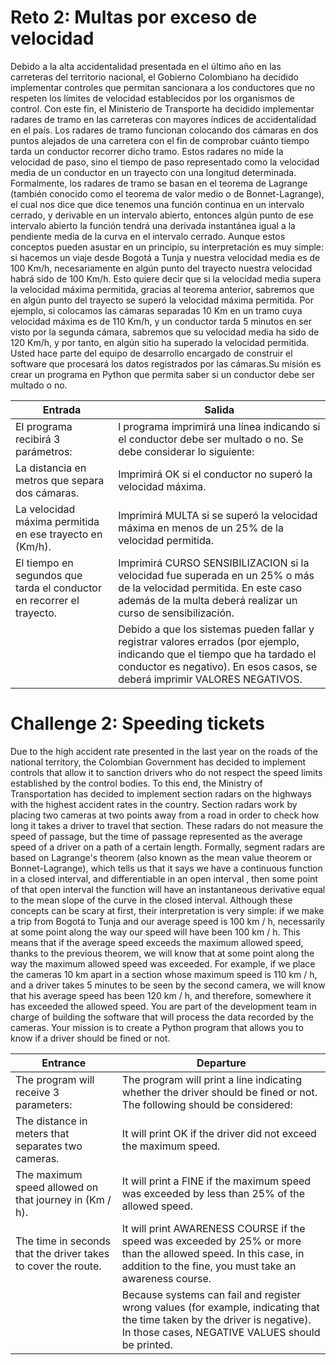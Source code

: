 # Reto 2: Multas por exceso de velocidad

Debido a la alta accidentalidad presentada en el último año en las carreteras del territorio nacional, el Gobierno Colombiano ha decidido implementar controles que permitan sancionara a los conductores que no respeten los límites de velocidad establecidos por los organismos de control. 
Con este fin, el Ministerio de Transporte ha decidido implementar radares de tramo en las carreteras con mayores índices de accidentalidad en el país. Los radares de tramo funcionan colocando dos cámaras en dos puntos alejados de una carretera con el fin de comprobar cuánto tiempo tarda un conductor recorrer dicho tramo. 
Estos radares no mide la velocidad de paso, sino el tiempo de paso representado como la velocidad media de un conductor en un trayecto con una longitud determinada. Formalmente, los radares de tramo se basan en el teorema de Lagrange (también conocido como el teorema de valor medio o de Bonnet-Lagrange), el cual nos dice que dice tenemos una función continua en un intervalo cerrado, y derivable en un intervalo abierto, entonces algún punto de ese intervalo abierto la función tendrá una derivada instantánea igual a la pendiente media de la curva en el intervalo cerrado.
Aunque estos conceptos pueden asustar en un principio, su interpretación es muy simple: si hacemos un viaje desde Bogotá a Tunja y nuestra velocidad media es de 100 Km/h, necesariamente en algún punto del trayecto nuestra velocidad habrá sido de 100 Km/h. Esto quiere decir que si la velocidad media supera la velocidad máxima permitida, gracias al teorema anterior, sabremos que en algún punto del trayecto se superó la velocidad máxima permitida. 
Por ejemplo, si colocamos las cámaras separadas 10 Km en un tramo cuya velocidad máxima es de 110 Km/h, y un conductor tarda 5 minutos en ser visto por la segunda cámara, sabremos que su velocidad media ha sido de 120 Km/h, y por tanto, en algún sitio ha superado la velocidad permitida.
Usted hace parte del equipo de desarrollo encargado de construir el software que procesará los datos registrados por las cámaras.Su misión es crear un programa en Python que permita saber si un conductor debe ser multado o no.

| Entrada | Salida |
|---------|--------|
|El programa recibirá 3 parámetros:|l programa imprimirá una línea indicando si el conductor debe ser multado o no. Se debe considerar lo siguiente:|
|La distancia en metros que separa dos cámaras.|Imprimirá OK si el conductor no superó la velocidad máxima.|
|La velocidad máxima permitida en ese trayecto en (Km/h).|Imprimirá MULTA si se superó la velocidad máxima en menos de un 25% de la velocidad permitida.
|El tiempo en segundos que tarda el conductor en recorrer el trayecto.|Imprimirá CURSO SENSIBILIZACION si la velocidad fue superada en un 25% o más de la velocidad permitida. En este caso además de la multa deberá realizar un curso de sensibilización.
||Debido a que los sistemas pueden fallar y registrar valores errados (por ejemplo, indicando que el tiempo que ha tardado el conductor es negativo). En esos casos, se deberá imprimir VALORES NEGATIVOS.|

# Challenge 2: Speeding tickets

Due to the high accident rate presented in the last year on the roads of the national territory, the Colombian Government has decided to implement controls that allow it to sanction drivers who do not respect the speed limits established by the control bodies.
To this end, the Ministry of Transportation has decided to implement section radars on the highways with the highest accident rates in the country. Section radars work by placing two cameras at two points away from a road in order to check how long it takes a driver to travel that section.
These radars do not measure the speed of passage, but the time of passage represented as the average speed of a driver on a path of a certain length. Formally, segment radars are based on Lagrange's theorem (also known as the mean value theorem or Bonnet-Lagrange), which tells us that it says we have a continuous function in a closed interval, and differentiable in an open interval , then some point of that open interval the function will have an instantaneous derivative equal to the mean slope of the curve in the closed interval.
Although these concepts can be scary at first, their interpretation is very simple: if we make a trip from Bogotá to Tunja and our average speed is 100 km / h, necessarily at some point along the way our speed will have been 100 km / h. This means that if the average speed exceeds the maximum allowed speed, thanks to the previous theorem, we will know that at some point along the way the maximum allowed speed was exceeded.
For example, if we place the cameras 10 km apart in a section whose maximum speed is 110 km / h, and a driver takes 5 minutes to be seen by the second camera, we will know that his average speed has been 120 km / h, and therefore, somewhere it has exceeded the allowed speed.
You are part of the development team in charge of building the software that will process the data recorded by the cameras. Your mission is to create a Python program that allows you to know if a driver should be fined or not.

| Entrance | Departure |
| --------- | -------- |
| The program will receive 3 parameters: | The program will print a line indicating whether the driver should be fined or not. The following should be considered: |
| The distance in meters that separates two cameras. | It will print OK if the driver did not exceed the maximum speed. |
| The maximum speed allowed on that journey in (Km / h). | It will print a FINE if the maximum speed was exceeded by less than 25% of the allowed speed.
| The time in seconds that the driver takes to cover the route. | It will print AWARENESS COURSE if the speed was exceeded by 25% or more than the allowed speed. In this case, in addition to the fine, you must take an awareness course.
|| Because systems can fail and register wrong values (for example, indicating that the time taken by the driver is negative). In those cases, NEGATIVE VALUES should be printed. 
